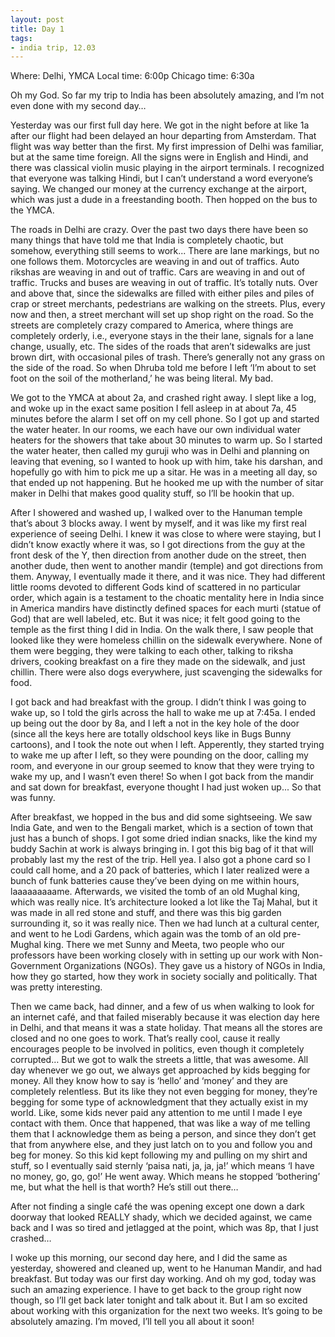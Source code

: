 ```yaml
---
layout: post
title: Day 1
tags:
- india trip, 12.03
---
```

Where: Delhi, YMCA
Local time: 6:00p
Chicago time: 6:30a

Oh my God. So far my trip to India has been absolutely amazing, and I’m not even done with my second day…

Yesterday was our first full day here. We got in the night before at like 1a after our flight had been delayed an hour departing from Amsterdam. That flight was way better than the first. My first impression of Delhi was familiar, but at the same time foreign. All the signs were in English and Hindi, and there was classical violin music playing in the airport terminals. I recognized that everyone was talking Hindi, but I can’t understand a word everyone’s saying. We changed our money at the currency exchange at the airport, which was just a dude in a freestanding booth. Then hopped on the bus to the YMCA.

The roads in Delhi are crazy. Over the past two days there have been so many things that have told me that India is completely chaotic, but somehow, everything still seems to work... There are lane markings, but no one follows them. Motorcycles are weaving in and out of traffics. Auto rikshas are weaving in and out of traffic. Cars are weaving in and out of traffic. Trucks and buses are weaving in out of traffic. It’s totally nuts. Over and above that, since the sidewalks are filled with either piles and piles of crap or street merchants, pedestrians are walking on the streets. Plus, every now and then, a street merchant will set up shop right on the road. So the streets are completely crazy compared to America, where things are completely orderly, i.e., everyone stays in the their lane, signals for a lane change, usually, etc. The sides of the roads that aren’t sidewalks are just brown dirt, with occasional piles of trash. There’s generally not any grass on the side of the road. So when Dhruba told me before I left ‘I’m about to set foot on the soil of the motherland,’ he was being literal. My bad.

We got to the YMCA at about 2a, and crashed right away. I slept like a log, and woke up in the exact same position I fell asleep in at about 7a, 45 minutes before the alarm I set off on my cell phone. So I got up and started the water heater. In our rooms, we each have our own individual water heaters for the showers that take about 30 minutes to warm up. So I started the water heater, then called my guruji who was in Delhi and planning on leaving that evening, so I wanted to hook up with him, take his darshan, and hopefully go with him to pick me up a sitar. He was in a meeting all day, so that ended up not happening. But he hooked me up with the number of sitar maker in Delhi that makes good quality stuff, so I’ll be hookin that up.

After I showered and washed up, I walked over to the Hanuman temple that’s about 3 blocks away. I went by myself, and it was like my first real experience of seeing Delhi. I knew it was close to where were staying, but I didn’t know exactly where it was, so I got directions from the guy at the front desk of the Y, then direction from another dude on the street, then another dude, then went to another mandir (temple) and got directions from them. Anyway, I eventually made it there, and it was nice. They had different little rooms devoted to different Gods kind of scattered in no particular order, which again is a testament to the choatic mentality here in India since in America mandirs have distinctly defined spaces for each murti (statue of God) that are well labeled, etc. But it was nice; it felt good going to the temple as the first thing I did in India. On the walk there, I saw people that looked like they were homeless chillin on the sidewalk everywhere. None of them were begging, they were talking to each other, talking to riksha drivers, cooking breakfast on a fire they made on the sidewalk, and just chillin. There were also dogs everywhere, just scavenging the sidewalks for food.

I got back and had breakfast with the group. I didn’t think I was going to wake up, so I told the girls across the hall to wake me up at 7:45a. I ended up being out the door by 8a, and I left a not in the key hole of the door (since all the keys here are totally oldschool keys like in Bugs Bunny cartoons), and I took the note out when I left. Apperently, they started trying to wake me up after I left, so they were pounding on the door, calling my room, and everyone in our group seemed to know that they were trying to wake my up, and I wasn’t even there! So when I got back from the mandir and sat down for breakfast, everyone thought I had just woken up... So that was funny.

After breakfast, we hopped in the bus and did some sightseeing. We saw India Gate, and wen to the Bengali market, which is a section of town that just has a bunch of shops. I got some dried indian snacks, like the kind my buddy Sachin at work is always bringing in. I got this big bag of it that will probably last my the rest of the trip. Hell yea. I also got a phone card so I could call home, and a 20 pack of batteries, which I later realized were a bunch of funk batteries cause they’ve been dying on me within hours, laaaaaaaaame. Afterwards, we visited the tomb of an old Mughal king, which was really nice. It’s architecture looked a lot like the Taj Mahal, but it was made in all red stone and stuff, and there was this big garden surrounding it, so it was really nice. Then we had lunch at a cultural center, and went to he Lodi Gardens, which again was the tomb of an old pre-Mughal king. There we met Sunny and Meeta, two people who our professors have been working closely with in setting up our work with Non-Government Organizations (NGOs). They gave us a history of NGOs in India, how they go started, how they work in society socially and politically. That was pretty interesting.

Then we came back, had dinner, and a few of us when walking to look for an internet café, and that failed miserably because it was election day here in Delhi, and that means it was a state holiday. That means all the stores are closed and no one goes to work. That’s really cool, cause it really encourages people to be involved in politics, even though it completely corrupted… But we got to walk the streets a little, that was awesome. All day whenever we go out, we always get approached by kids begging for money. All they know how to say is ‘hello’ and ‘money’ and they are completely relentless. But its like they not even begging for money, they’re begging for some type of acknowledgment that they actually exist in my world. Like, some kids never paid any attention to me until I made I eye contact with them. Once that happened, that was like a way of me telling them that I acknowledge them as being a person, and since they don’t get that from anywhere else, and they just latch on to you and follow you and beg for money. So this kid kept following my and pulling on my shirt and stuff, so I eventually said sternly ‘paisa nati, ja, ja, ja!’ which means ‘I have no money, go, go, go!’ He went away. Which means he stopped ‘bothering’ me, but what the hell is that worth? He’s still out there…

After not finding a single café the was opening except one down a dark doorway that looked REALLY shady, which we decided against, we came back and I was so tired and jetlagged at the point, which was 8p, that I just crashed…

I woke up this morning, our second day here, and I did the same as yesterday, showered and cleaned up, went to he Hanuman Mandir, and had breakfast. But today was our first day working. And oh my god, today was such an amazing experience. I have to get back to the group right now though, so I’ll get back later tonight and talk about it. But I am so excited about working with this organization for the next two weeks. It’s going to be absolutely amazing. I’m moved, I’ll tell you all about it soon! 
